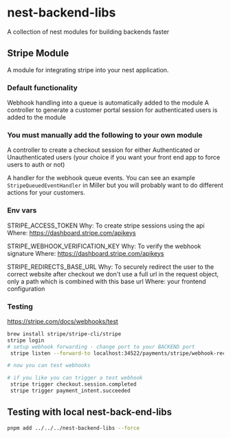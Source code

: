 # nest-backend-libs

A collection of nest modules for building backends faster

## Stripe Module

A module for integrating stripe into your nest application.

### Default functionality

Webhook handling into a queue is automatically added to the module
A controller to generate a customer portal session for authenticated users is added to the module

### You must manually add the following to your own module

A controller to create a checkout session for either Authenticated or Unauthenticated users (your choice if you want your front end app to force users to auth or not)

A handler for the webhook queue events. You can see an example `StripeQueuedEventHandler` in Miller but you will probably want to do different actions for your customers.

### Env vars

STRIPE_ACCESS_TOKEN
Why: To create stripe sessions using the api
Where: https://dashboard.stripe.com/apikeys

STRIPE_WEBHOOK_VERIFICATION_KEY
Why: To verify the webhook signature
Where: https://dashboard.stripe.com/apikeys

STRIPE_REDIRECTS_BASE_URL
Why: To securely redirect the user to the correct website after checkout we don't use a full url
in the request object, only a path which is combined with this base url
Where: your frontend configuration

### Testing

https://stripe.com/docs/webhooks/test

```bash
brew install stripe/stripe-cli/stripe
stripe login
# setup webhook forwarding - change port to your BACKEND port
 stripe listen --forward-to localhost:34522/payments/stripe/webhook-receiver

# now you can test webhooks

# if you like you can trigger a test webhook
 stripe trigger checkout.session.completed
 stripe trigger payment_intent.succeeded
```

## Testing with local nest-back-end-libs

```bash
pnpm add ../../../nest-backend-libs --force
```
